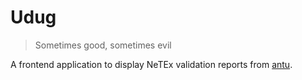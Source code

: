# Udug

> Sometimes good, sometimes evil

A frontend application to display NeTEx validation reports from [antu](https://github.com/entur/antu).
